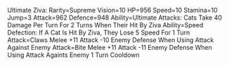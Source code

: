 Ultimate Ziva:
Rarity=Supreme
Vision=10
HP=956
Speed=10
Stamina=10
Jump=3
Attack=962
Defence=948
Ability=Ultimate Attacks:
Cats Take 40 Damage Per
Turn For 2 Turns When Their 
Hit By Ziva
Ability=Speed Defection:
If A Cat Is Hit By Ziva, They
Lose 5 Speed For 1 Turn
Attack=Claws
Melee
+11 Attack
-10 Enemy Defense When
Using Attack Against Enemy
Attack=Bite
Melee
+11 Attack
-11 Enemy Defense When
Using Attack Againts Enemy
1 Turn Cooldown
